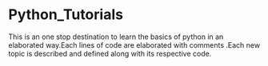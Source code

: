 # Python_Tutorials
This is an one stop destination to learn the basics of python in an elaborated way.Each lines of code are  elaborated with comments .Each new topic is described and defined along with its respective code.
